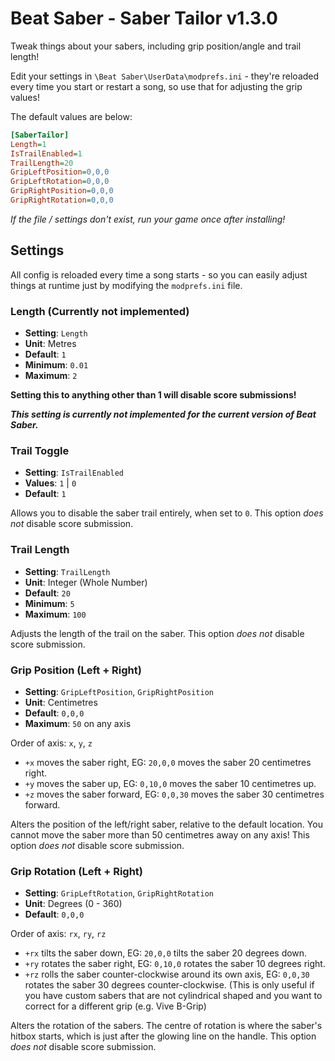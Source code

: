 # Beat Saber - Saber Tailor v1.3.0

Tweak things about your sabers, including grip position/angle and trail length!

Edit your settings in `\Beat Saber\UserData\modprefs.ini` - they're reloaded every time you start or restart a song, so use that for adjusting the grip values!

The default values are below:

```ini
[SaberTailor]
Length=1
IsTrailEnabled=1
TrailLength=20
GripLeftPosition=0,0,0
GripLeftRotation=0,0,0
GripRightPosition=0,0,0
GripRightRotation=0,0,0
```

*If the file / settings don't exist, run your game once after installing!*

## Settings

All config is reloaded every time a song starts - so you can easily adjust things at runtime just by modifying the `modprefs.ini` file.

### Length (Currently not implemented)

- **Setting**: `Length`
- **Unit**: Metres
- **Default**: `1`
- **Minimum**: `0.01`
- **Maximum**: `2`

**Setting this to anything other than 1 will disable score submissions!**

***This setting is currently not implemented for the current version of Beat Saber.***

### Trail Toggle

- **Setting**: `IsTrailEnabled`
- **Values**: `1` | `0`
- **Default**: `1`

Allows you to disable the saber trail entirely, when set to `0`. This option *does not* disable score submission.

### Trail Length

- **Setting**: `TrailLength`
- **Unit**: Integer (Whole Number)
- **Default**: `20`
- **Minimum**: `5`
- **Maximum**: `100`

Adjusts the length of the trail on the saber. This option *does not* disable score submission.

### Grip Position (Left + Right)

- **Setting**: `GripLeftPosition`, `GripRightPosition`
- **Unit**: Centimetres
- **Default**: `0,0,0`
- **Maximum**: `50` on any axis

Order of axis: `x`, `y`, `z`

- `+x` moves the saber right, EG: `20,0,0` moves the saber 20 centimetres right.
- `+y` moves the saber up, EG: `0,10,0` moves the saber 10 centimetres up.
- `+z` moves the saber forward, EG: `0,0,30` moves the saber 30 centimetres forward.

Alters the position of the left/right saber, relative to the default location. You cannot move the saber more than 50 centimetres away on any axis! This option *does not* disable score submission.

### Grip Rotation (Left + Right)

- **Setting**: `GripLeftRotation`, `GripRightRotation`
- **Unit**: Degrees (0 - 360)
- **Default**: `0,0,0`

Order of axis: `rx`, `ry`, `rz`

- `+rx` tilts the saber down, EG: `20,0,0` tilts the saber 20 degrees down.
- `+ry` rotates the saber right, EG: `0,10,0` rotates the saber 10 degrees right.
- `+rz` rolls the saber counter-clockwise around its own axis, EG: `0,0,30` rotates the saber 30 degrees counter-clockwise. (This is only useful if you have custom sabers that are not cylindrical shaped and you want to correct for a different grip (e.g. Vive B-Grip)

Alters the rotation of the sabers. The centre of rotation is where the saber's hitbox starts, which is just after the glowing line on the handle. This option *does not* disable score submission.